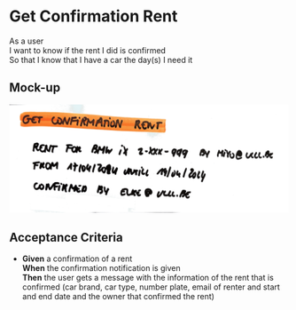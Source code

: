 # Get Confirmation Rent

As a user\
I want to know if the rent I did is confirmed\
So that I know that I have a car the day(s) I need it

## Mock-up

<a href="./mockups/getconfirmationrent.jpg">
    <img src="./mockups/getconfirmationrent.jpg">
</a>

## Acceptance Criteria
* **Given** a confirmation of a rent\
**When** the confirmation notification is given \
**Then** the user gets a message with the information of the rent that is confirmed (car brand, car type, number plate, email of renter and start and end date and the owner that confirmed the rent)